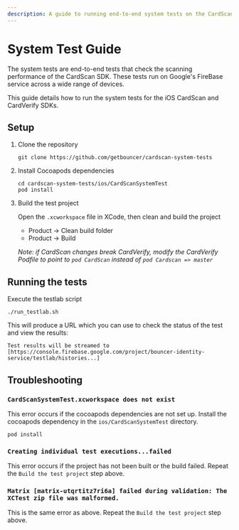 ```yaml
---
description: A guide to running end-to-end system tests on the CardScan SDK.
---
```


# System Test Guide
The system tests are end-to-end tests that check the scanning performance of the CardScan SDK. These tests run on
Google's FireBase service across a wide range of devices.

This guide details how to run the system tests for the iOS CardScan and CardVerify SDKs.

## Setup
1. Clone the repository
   ```
   git clone https://github.com/getbouncer/cardscan-system-tests
   ```

1. Install Cocoapods dependencies
   ```
   cd cardscan-system-tests/ios/CardScanSystemTest
   pod install
   ```

1. Build the test project
   
   Open the `.xcworkspace` file in XCode, then clean and build the project
   
   * Product → Clean build folder
   * Product → Build

   _Note: if CardScan changes break CardVerify, modify the CardVerify Podfile to point to `pod CardScan` instead of
   `pod Cardscan => master`_ 

## Running the tests
Execute the testlab script
   ```
   ./run_testlab.sh
   ```
   
   This will produce a URL which you can use to check the status of the test and view the results:
   ```
   Test results will be streamed to [https://console.firebase.google.com/project/bouncer-identity-service/testlab/histories...]
   ```

## Troubleshooting

### `CardScanSystemTest.xcworkspace does not exist`
This error occurs if the cocoapods dependencies are not set up. Install the cocoapods dependency in the
`ios/CardScanSystemTest` directory.

```
pod install
```

### `Creating individual test executions...failed`
This error occurs if the project has not been built or the build failed. Repeat the `Build the test project` step above.

### `Matrix [matrix-utqrtitz7ri6a] failed during validation: The XCTest zip file was malformed.`
This is the same error as above.  Repeat the `Build the test project` step above.
